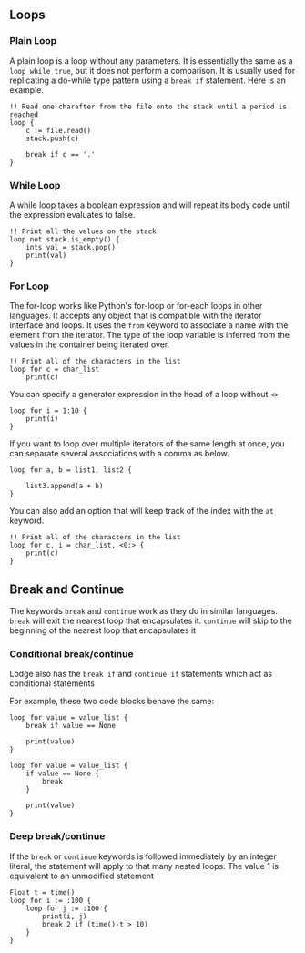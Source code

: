 ## Loops
### Plain Loop
A plain loop is a loop without any parameters. It is essentially the same as a `loop while true`, but it does not perform a comparison. It is usually used for replicating a do-while type pattern using a `break if` statement.
Here is an example.
``` Lodge
!! Read one charafter from the file onto the stack until a period is reached
loop {
	c := file.read()
	stack.push(c)
	
	break if c == '.'
}
```


### While Loop
A while loop takes a boolean expression and will repeat its body code until the expression evaluates to false.

``` Lodge
!! Print all the values on the stack
loop not stack.is_empty() {
	ints val = stack.pop()
	print(val)
}
```


### For Loop
The for-loop works like Python's for-loop or for-each loops in other languages. It accepts any object that is compatible with the iterator interface and loops. It uses the `from` keyword to associate a name with the element from the iterator. The type of the loop variable is inferred from the values in the container being iterated over.

``` Lodge
!! Print all of the characters in the list
loop for c = char_list
	print(c)
```

You can specify a generator expression in the head of a loop without `<>`
```
loop for i = 1:10 {
	print(i)
}
```

If you want to loop over multiple iterators of the same length at once, you can separate several associations with a comma as below.

``` Lodge
loop for a, b = list1, list2 {

	list3.append(a + b)
}
```


You can also add an option that will keep track of the index with the `at` keyword.
``` Lodge
!! Print all of the characters in the list
loop for c, i = char_list, <0:> {
	print(c)
}
```


## Break and Continue

The keywords `break` and `continue` work as they do in similar languages.
`break` will exit the nearest loop that encapsulates it.
`continue` will skip to the beginning of the nearest loop that encapsulates it

### Conditional break/continue
Lodge also has the ` break if ` and ` continue if ` statements which act as conditional statements

For example, these two code blocks behave the same:
``` Lodge
loop for value = value_list {
	break if value == None
	
	print(value)
}

loop for value = value_list {
	if value == None {
		break
	}

	print(value)
}
```

### Deep break/continue
If the `break` or `continue` keywords is followed immediately by an integer literal, the statement will apply  to that many nested loops. The value 1 is equivalent to an unmodified statement
```
Float t = time()
loop for i := :100 {
	loop for j := :100 {
		print(i, j)
		break 2 if (time()-t > 10)
	}
}

```
